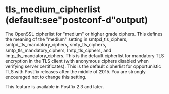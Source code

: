 # tls_medium_cipherlist (default:see"postconf-d"output) 

 The OpenSSL cipherlist for "medium" or higher grade ciphers. This
defines the meaning of the "medium" setting in smtpd_tls_ciphers,
smtpd_tls_mandatory_ciphers, smtp_tls_ciphers, smtp_tls_mandatory_ciphers,
lmtp_tls_ciphers, and lmtp_tls_mandatory_ciphers.  This is the
default cipherlist for mandatory TLS encryption in the TLS client
(with anonymous ciphers disabled when verifying server certificates).
This is the default cipherlist for opportunistic TLS with Postfix
releases after the middle of 2015.  You are strongly encouraged not
to change this setting.  

 This feature is available in Postfix 2.3 and later. 



